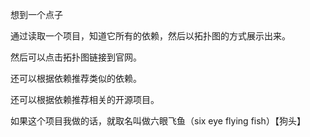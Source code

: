 
想到一个点子

通过读取一个项目，知道它所有的依赖，然后以拓扑图的方式展示出来。

然后可以点击拓扑图链接到官网。

还可以根据依赖推荐类似的依赖。

还可以根据依赖推荐相关的开源项目。

如果这个项目我做的话，就取名叫做六眼飞鱼（six eye flying fish）【狗头】
